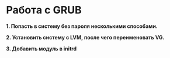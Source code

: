 Работа с  GRUB
===============
 
**1. Попасть в систему без пароля несколькими способами.**



**2. Установить систему с LVM, после чего переименовать VG.**



**3. Добавить модуль в initrd**

